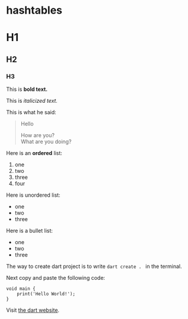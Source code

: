 # hashtables

 # H1 
 ## H2
 ### H3

 This is **bold text.**

 This is *italicized text.*

 This is what he said:
 > Hello
 >
 > How are you?  
 > What are you doing?

 Here is an **ordered** list:
 1. one
 2. two
 3. three
 4. four

Here is unordered list:
* one
* two
* three

Here is a bullet list:
- one
- two
- three

The way to create dart project is to write `dart create . ` in the terminal.

Next copy and paste the following code:
```
void main {
    print('Hello World!');
}
```

Visit [the dart website](https://dart.dev/). 

``` the code 

```